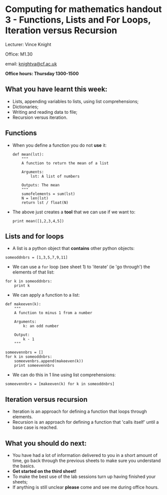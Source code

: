 # Computing for mathematics handout 3 - Functions, Lists and For Loops, Iteration versus Recursion

Lecturer: Vince Knight

Office: M1.30

email: knightva@cf.ac.uk

**Office hours: Thursday 1300-1500**

## What you have learnt this week:

- Lists, appending variables to lists, using list comprehensions;
- Dictionaries;
- Writing and reading data to file;
- Recursion versus iteration.


## Functions

- When you define a function you do not **use** it:

    ~~~{.python}
    def mean(lst):
        """
        A function to return the mean of a list

        Arguments:
            lst: A list of numbers

        Outputs: The mean
        """
        sumofelements = sum(lst)
        N = len(lst)
        return lst / float(N)
    ~~~

- The above just creates a **tool** that we can use if we want to:

    ~~~{.python}
    print mean([1,2,3,4,5])
    ~~~

## Lists and for loops

- A list is a python object that **contains** other python objects:

~~~{.python}
someoddnbrs = [1,3,5,7,9,11]
~~~

- We can use a `for` loop (see sheet 1) to 'iterate' (ie 'go through') the elements of that list:

~~~{.python}
for k in someoddnbrs:
    print k
~~~

- We can apply a function to a list:

~~~{.python}
def makeeven(k):
    """
    A function to minus 1 from a number

    Arguments:
        k: an odd number

    Output:
        k - 1
    """

someevennbrs = []
for k in someoddnbrs:
    someevenbrs.append(makeeven(k))
    print someevennbrs
~~~

- We can do this in 1 line using list comprehensions:

~~~{.python}
someevennbrs = [makeeven(k) for k in someoddnbrs]
~~~

## Iteration versus recursion

- Iteration is an approach for defining a function that loops through elements.
- Recursion is an approach for defining a function that 'calls itself' until a base case is reached.

## What you should do next:

- You have had a lot of information delivered to you in a short amount of time, go back through the previous sheets to make sure you understand the basics.
- **Get started on the third sheet!**
- To make the best use of the lab sessions turn up having finished your sheets;
- If anything is still unclear **please** come and see me during office hours.

